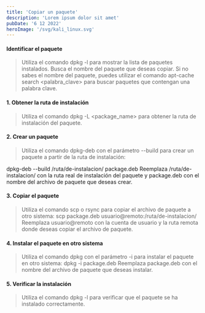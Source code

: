 ```yaml
---
title: 'Copiar un paquete'
description: 'Lorem ipsum dolor sit amet'
pubDate: '6 12 2022'
heroImage: '/svg/kali_linux.svg'
---
```


#### Identificar el paquete

>Utiliza el comando dpkg -l para mostrar la lista de paquetes instalados.
Busca el nombre del paquete que deseas copiar.
Si no sabes el nombre del paquete, puedes utilizar el comando apt-cache search <palabra_clave> para buscar paquetes que contengan una palabra clave.

#### 1. Obtener la ruta de instalación

>Utiliza el comando dpkg -L <package_name> para obtener la ruta de instalación del paquete.

#### 2. Crear un paquete

>Utiliza el comando dpkg-deb con el parámetro --build para crear un paquete a partir de la ruta de instalación:

dpkg-deb --build /ruta/de-instalacion/ package.deb
Reemplaza /ruta/de-instalacion/ con la ruta real de instalación del paquete y package.deb con el nombre del archivo de paquete que deseas crear.

#### 3. Copiar el paquete

>Utiliza el comando scp o rsync para copiar el archivo de paquete a otro sistema:
scp package.deb usuario@remoto:/ruta/de-instalacion/
Reemplaza usuario@remoto con la cuenta de usuario y la ruta remota donde deseas copiar el archivo de paquete.

#### 4. Instalar el paquete en otro sistema

>Utiliza el comando dpkg con el parámetro -i para instalar el paquete en otro sistema:
dpkg -i package.deb
Reemplaza package.deb con el nombre del archivo de paquete que deseas instalar.

#### 5. Verificar la instalación

>Utiliza el comando dpkg -l para verificar que el paquete se ha instalado correctamente.